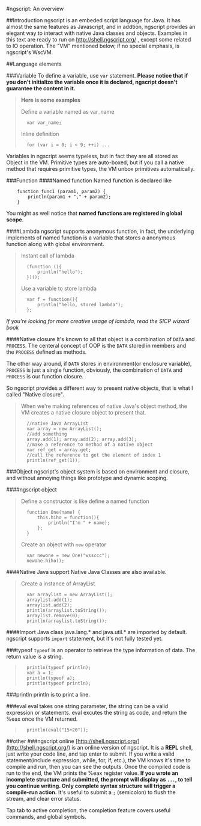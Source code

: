 #ngscript: An overview

##Introduction
ngscript is an embeded script language for Java. It has almost the same features as Javascript, and in addtion, ngscript provides an elegant way to interact with native Java classes and objects. 
Examples in this text are ready to run on http://shell.ngscript.org/ , except some related to IO operation.
The "VM" mentioned below, if no special emphasis, is ngscript's WscVM.

##Language elements

###Variable
To define a variable, use `var` statement. 
**Please notice that if you don't initialize the variable once it is declared, ngscript doesn't guarantee the content in it.**

>**Here is some examples**
>
>Define a variable named as var_name
>
>       var var_name;
>
>Inline definition
>
>       for (var i = 0; i < 9; ++i) ...

Variables in ngscript seems typeless, but in fact they are all stored as Object in the VM. 
Primitive types are auto-boxed, but if you call a native method that requires primitive types, the VM unbox primitives automatically.

###Function
####Named function
Named function is declared like

        function func1 (param1, param2) {
            println(param1 + "," + param2);
        }
        
You might as well notice that **named functions are registered in global scope**.

####Lambda
ngscript supports anonymous function, in fact, the underlying implements of named function is a variable that stores a anonymous function along with global environment.

>Instant call of lambda
>
>       (function (){
>           println("hello");
>       })();
>
>Use a variable to store lambda
>
>       var f = function(){
>           println("hello, stored lambda");
>       };
>

*If you're looking for more creative usage of lambda, read the SICP wizard book*

####Native closure
It's known to all that object is a combination of `DATA` and `PROCESS`. The centeral concept of OOP is the `DATA` stored in members and the `PROCESS` defined as methods. 

The other way around, if `DATA` stores in environment(or enclosure variable), `PROCESS` is just a single function, obviously, the combination of `DATA` and `PROCESS` is our function closure.

So ngscript provides a different way to present native objects, that is what I called "Native closure".

>When we're making references of native Java's object method, the VM creates a native closure object to present that.
>
>       //native Java ArrayList
>       var array = new ArrayList();
>       //add something
>       array.add(1); array.add(2); array.add(3);
>       //make a reference to method of a native object
>       var ref_get = array.get;
>       //call the reference to get the element of index 1
>       println(ref_get(1));

###Object
ngscript's object system is based on environment and closure, and without annoying things like prototype and dynamic scoping.

####ngscript object
>Define a constructor is like define a named function
>
>       function One(name) {
>           this.hiho = function(){
>               println("I'm " + name);
>           };
>       }
>
>Create an object with `new` operator
>
>       var newone = new One("wssccc");
>       newone.hiho();
>

####Native Java support
Native Java Classes are also available.
>Create a instance of ArrayList
>
>       var arraylist = new ArrayList();
>       arraylist.add(1);
>       arraylist.add(2);
>       println(arraylist.toString());
>       arraylist.remove(0);
>       println(arraylist.toString());
>

####Import Java class
java.lang.\* and java.util.\* are imported by default.
ngscript supports `import` statement, but it's not fully tested yet.

###typeof
`typeof` is an operator to retrieve the type information of data. The return value is a string.
>
>       println(typeof println);
>       var a = 1;
>       println(typeof a);
>       println(typeof println);

###println
println is to print a line.

###eval
eval takes one string parameter, the string can be a valid expression or statements. 
eval excutes the string as code, and return the %eax once the VM returned.
>
>       println(eval("15+20"));
>

##other
###ngscript online
[http://shell.ngscript.org/](http://shell.ngscript.org/) is an online version of ngscript.
It is a **REPL** shell, just write your code line, and tap enter to submit.
If you write a valid statement(include expression, while, for, if, etc.), the VM knows it's time to compile and run, then you can see the outputs. Once the compiled code is run to the end, the VM prints the %eax register value.
**If you wrote an incomplete structure and submitted, the prompt will display as `...`, to tell you continue writing. Only complete syntax structure will trigger a compile-run action.**
It's useful to submit a `;` (semicolon) to flush the stream, and clear error status.

Tap tab to active completion, the completion feature covers useful commands, and global symbols.
